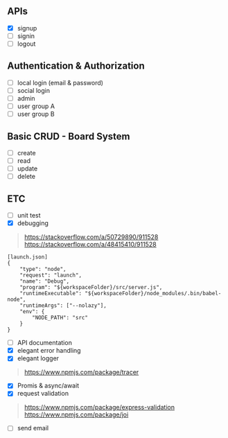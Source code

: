 ## APIs
- [x] signup
- [ ] signin
- [ ] logout

## Authentication & Authorization
- [ ] local login (email & password)
- [ ] social login
- [ ] admin
- [ ] user group A
- [ ] user group B

## Basic CRUD - Board System
- [ ] create
- [ ] read
- [ ] update
- [ ] delete

## ETC
- [ ] unit test
- [x] debugging
> https://stackoverflow.com/a/50729890/911528
> https://stackoverflow.com/a/48415410/911528
```
[launch.json]
{
    "type": "node",
    "request": "launch",
    "name": "Debug",
    "program": "${workspaceFolder}/src/server.js",
    "runtimeExecutable": "${workspaceFolder}/node_modules/.bin/babel-node",
    "runtimeArgs": ["--nolazy"],
    "env": {
        "NODE_PATH": "src"
    }
}
```
- [ ] API documentation
- [x] elegant error handling
- [x] elegant logger
> https://www.npmjs.com/package/tracer

- [x] Promis & async/await
- [x] request validation
> https://www.npmjs.com/package/express-validation
> https://www.npmjs.com/package/joi
- [ ] send email